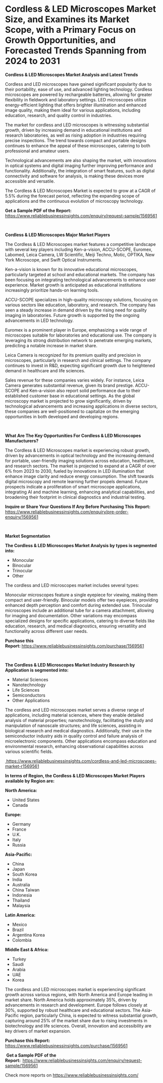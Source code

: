 <p><h1>Cordless & LED Microscopes Market Size, and Examines its Market Scope, with a Primary Focus on Growth Opportunities, and Forecasted Trends Spanning from 2024 to 2031</h1></p><p><strong>Cordless & LED Microscopes Market Analysis and Latest Trends</strong></p>
<p><p>Cordless and LED microscopes have gained significant popularity due to their portability, ease of use, and advanced lighting technology. Cordless microscopes are powered by rechargeable batteries, allowing for greater flexibility in fieldwork and laboratory settings. LED microscopes utilize energy-efficient lighting that offers brighter illumination and enhanced image quality, making them ideal for various applications, including education, research, and quality control in industries.</p><p>The market for cordless and LED microscopes is witnessing substantial growth, driven by increasing demand in educational institutions and research laboratories, as well as rising adoption in industries requiring precise inspections. The trend towards compact and portable designs continues to enhance the appeal of these microscopes, catering to both professional and amateur users. </p><p>Technological advancements are also shaping the market, with innovations in optical systems and digital imaging further improving performance and functionality. Additionally, the integration of smart features, such as digital connectivity and software for analysis, is making these devices more accessible and versatile. </p><p>The Cordless & LED Microscopes Market is expected to grow at a CAGR of 5.5% during the forecast period, reflecting the expanding scope of applications and the continuous evolution of microscopy technology.</p></p>
<p><strong>Get a Sample PDF of the Report:&nbsp;</strong> <a href="https://www.reliablebusinessinsights.com/enquiry/request-sample/1569561?utm_campaign=100&utm_medium=2&utm_source=Github&utm_content=ia&utm_term=29122024&utm_id=cordless-led-microscopes">https://www.reliablebusinessinsights.com/enquiry/request-sample/1569561</a></p>
<p>&nbsp;</p>
<p><strong>Cordless & LED Microscopes Major Market Players</strong></p>
<p><p>The Cordless & LED Microscopes market features a competitive landscape with several key players including Ken-a-vision, ACCU-SCOPE, Euromex, Labomed, Leica Camera, LW Scientific, Meiji Techno, Motic, OPTIKA, New York Microscope, and Swift Optical Instruments. </p><p>Ken-a-vision is known for its innovative educational microscopes, particularly targeted at school and educational markets. The company has been focusing on integrating technological advancements to enhance user experience. Market growth is anticipated as educational institutions increasingly prioritize hands-on learning tools.</p><p>ACCU-SCOPE specializes in high-quality microscopy solutions, focusing on various sectors like education, laboratory, and research. The company has seen a steady increase in demand driven by the rising need for quality imaging in laboratories. Future growth is supported by the ongoing advancements in LED technology.</p><p>Euromex is a prominent player in Europe, emphasizing a wide range of microscopes suitable for laboratories and educational use. The company is leveraging its strong distribution network to penetrate emerging markets, predicting a notable increase in market share.</p><p>Leica Camera is recognized for its premium quality and precision in microscopes, particularly in research and clinical settings. The company continues to invest in R&D, expecting significant growth due to heightened demand in healthcare and life sciences.</p><p>Sales revenue for these companies varies widely. For instance, Leica Camera generates substantial revenue, given its brand prestige. ACCU-SCOPE and Ken-a-vision also report solid performance due to their established customer base in educational settings. As the global microscopy market is projected to grow significantly, driven by technological advancements and increasing applications in diverse sectors, these companies are well-positioned to capitalize on the emerging opportunities in both developed and developing regions.</p></p>
<p>&nbsp;</p>
<p><strong>What Are The Key Opportunities For Cordless & LED Microscopes Manufacturers?</strong></p>
<p><p>The Cordless & LED Microscopes market is experiencing robust growth, driven by advancements in optical technology and the increasing demand for portable, user-friendly imaging solutions across education, healthcare, and research sectors. The market is projected to expand at a CAGR of over 6% from 2023 to 2030, fueled by innovations in LED illumination that enhance image clarity and reduce energy consumption. The shift towards digital microscopy and remote learning further propels demand. Future prospects indicate a proliferation of smart microscope applications, integrating AI and machine learning, enhancing analytical capabilities, and broadening their footprint in clinical diagnostics and industrial testing.</p></p>
<p><strong>Inquire or Share Your Questions If Any Before Purchasing This Report:</strong> <a href="https://www.reliablebusinessinsights.com/enquiry/pre-order-enquiry/1569561?utm_campaign=100&utm_medium=2&utm_source=Github&utm_content=ia&utm_term=29122024&utm_id=cordless-led-microscopes">https://www.reliablebusinessinsights.com/enquiry/pre-order-enquiry/1569561</a></p>
<p>&nbsp;</p>
<p><strong>Market Segmentation</strong></p>
<p><strong>The Cordless & LED Microscopes Market Analysis by types is segmented into:</strong></p>
<p><ul><li>Monocular</li><li>Binocular</li><li>Trinocular</li><li>Other</li></ul></p>
<p><p>The cordless and LED microscopes market includes several types: </p><p>Monocular microscopes feature a single eyepiece for viewing, making them compact and user-friendly. Binocular models offer two eyepieces, providing enhanced depth perception and comfort during extended use. Trinocular microscopes include an additional tube for a camera attachment, allowing for imaging and documentation. Other variations may encompass specialized designs for specific applications, catering to diverse fields like education, research, and medical diagnostics, ensuring versatility and functionality across different user needs.</p></p>
<p><strong>Purchase this Report:&nbsp;</strong><a href="https://www.reliablebusinessinsights.com/purchase/1569561?utm_campaign=100&utm_medium=2&utm_source=Github&utm_content=ia&utm_term=29122024&utm_id=cordless-led-microscopes">https://www.reliablebusinessinsights.com/purchase/1569561</a></p>
<p>&nbsp;</p>
<p><strong>The Cordless & LED Microscopes Market Industry Research by Application is segmented into:</strong></p>
<p><ul><li>Material Sciences</li><li>Nanotechnology</li><li>Life Sciences</li><li>Semiconductors</li><li>Other Applications</li></ul></p>
<p><p>The cordless and LED microscopes market serves a diverse range of applications, including material sciences, where they enable detailed analysis of material properties; nanotechnology, facilitating the study and manipulation of nanoscale structures; and life sciences, assisting in biological research and medical diagnostics. Additionally, their use in the semiconductor industry aids in quality control and failure analysis of microelectronic components. Other applications encompass education and environmental research, enhancing observational capabilities across various scientific fields.</p></p>
<p><a href="https://www.reliablebusinessinsights.com/cordless-and-led-microscopes-market-r1569561?utm_campaign=100&utm_medium=2&utm_source=Github&utm_content=ia&utm_term=29122024&utm_id=cordless-led-microscopes">&nbsp;https://www.reliablebusinessinsights.com/cordless-and-led-microscopes-market-r1569561</a></p>
<p><strong>In terms of Region, the Cordless & LED Microscopes Market Players available by Region are:</strong></p>
<p>
    <p> <strong> North America: </strong>
        <ul>
            <li>United States</li>
            <li>Canada</li>
        </ul>
        </p> 
    <p> <strong> Europe: </strong>
        <ul>
            <li>Germany</li>
            <li>France</li>
            <li>U.K.</li>
            <li>Italy</li>
            <li>Russia</li>
        </ul>
        </p> 
    <p> <strong> Asia-Pacific: </strong>
        <ul>
            <li>China</li>
            <li>Japan</li>
            <li>South Korea</li>
            <li>India</li>
            <li>Australia</li>
            <li>China Taiwan</li>
            <li>Indonesia</li>
            <li>Thailand</li>
            <li>Malaysia</li>
        </ul>
        </p> 
    <p> <strong> Latin America: </strong>
        <ul>
            <li>Mexico</li>
            <li>Brazil</li>
            <li>Argentina Korea</li>
            <li>Colombia</li>
        </ul>
        </p> 
    <p> <strong> Middle East & Africa: </strong>
        <ul>
            <li>Turkey</li>
            <li>Saudi</li>
            <li>Arabia</li>
            <li>UAE</li>
            <li>Korea</li>
        </ul>
    </p>
    </p>
<p><p>The cordless and LED microscopes market is experiencing significant growth across various regions, with North America and Europe leading in market share. North America holds approximately 35%, driven by advancements in research and development. Europe follows closely at 30%, supported by robust healthcare and educational sectors. The Asia-Pacific region, particularly China, is expected to witness substantial growth, capturing around 25% of the market share due to rising investments in biotechnology and life sciences. Overall, innovation and accessibility are key drivers of market expansion.</p></p>
<p><strong>Purchase this Report: </strong><a href="https://www.reliablebusinessinsights.com/purchase/1569561?utm_campaign=100&utm_medium=2&utm_source=Github&utm_content=ia&utm_term=29122024&utm_id=cordless-led-microscopes">https://www.reliablebusinessinsights.com/purchase/1569561</a></p>
<p>&nbsp;<strong>Get a Sample PDF of the Report:&nbsp;&nbsp;</strong><a href="https://www.reliablebusinessinsights.com/enquiry/request-sample/1569561?utm_campaign=100&utm_medium=2&utm_source=Github&utm_content=ia&utm_term=29122024&utm_id=cordless-led-microscopes">https://www.reliablebusinessinsights.com/enquiry/request-sample/1569561</a></p>
<p><strong></strong></p>
<p>Check more reports on <a href="https://www.reliablebusinessinsights.com/?utm_campaign=100&utm_medium=2&utm_source=Github&utm_content=ia&utm_term=29122024&utm_id=cordless-led-microscopes">https://www.reliablebusinessinsights.com/</a></p>